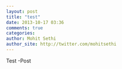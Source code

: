 ```yaml
---
layout: post
title: "test"
date: 2013-10-17 03:36
comments: true
categories: 
author: Mohit Sethi
author_site: http://twitter.com/mohitsethi
---
```


Test -Post

